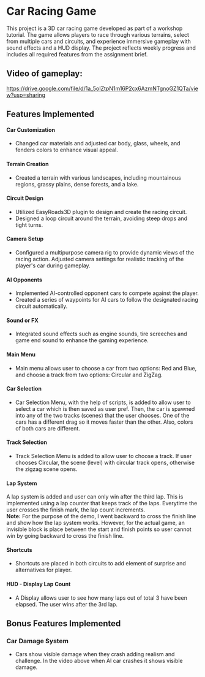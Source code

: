# Car Racing Game
This project is a 3D car racing game developed as part of a workshop tutorial. The game allows players to race through various terrains, select from multiple cars and circuits, and experience immersive gameplay with sound effects and a HUD display. The project reflects weekly progress and includes all required features from the assignment brief.

## **Video of gameplay:** 
https://drive.google.com/file/d/1a_5oIZtpN1m16P2cx6AzmNTgnoGZ1QTa/view?usp=sharing

## Features Implemented
#### Car Customization
- Changed car materials and adjusted car body, glass, wheels, and fenders colors to enhance visual appeal.

#### Terrain Creation
- Created a terrain with various landscapes, including mountainous regions, grassy plains, dense forests, and a lake.

#### Circuit Design
- Utilized EasyRoads3D plugin to design and create the racing circuit.
- Designed a loop circuit around the terrain, avoiding steep drops and tight turns.

#### Camera Setup
- Configured a multipurpose camera rig to provide dynamic views of the racing action. Adjusted camera settings for realistic tracking of the player's car during gameplay.

#### AI Opponents
- Implemented AI-controlled opponent cars to compete against the player.
- Created a series of waypoints for AI cars to follow the designated racing circuit automatically.

#### Sound or FX
- Integrated sound effects such as engine sounds, tire screeches and game end sound to enhance the gaming experience.

#### Main Menu
- Main menu allows user to choose a car from two options: Red and Blue, and choose a track from two options: Circular and ZigZag.

#### Car Selection 
- Car Selection Menu, with the help of scripts, is added to allow user to select a car which is then saved as user pref. Then, the car is spawned into any of the two tracks (scenes) that the user chooses. One of the cars has a different drag so it moves faster than the other. Also, colors of both cars are different.

#### Track Selection
- Track Selection Menu is added to allow user to choose a track. If user chooses Circular, the scene (level) with circular track opens, otherwise the zigzag scene opens.

#### Lap System
A lap system is added and user can only win after the third lap. This is implemented using a lap counter that keeps track of the laps. Everytime the user crosses the finish mark, the lap count increments.  
**Note:** For the purpose of the demo, I went backward to cross the finish line and show how the lap system works. However, for the actual game, an invisible block is place between the start and finish points so user cannot win by going backward to cross the finish line. 

#### Shortcuts
- Shortcuts are placed in both circuits to add element of surprise and alternatives for player.

#### HUD - Display Lap Count
- A Display allows user to see how many laps out of total 3 have been elapsed. The user wins after the 3rd lap.

## Bonus Features Implemented
### Car Damage System
- Cars show visible damage when they crash adding realism and challenge. In the video above when AI car crashes it shows visible damage.
